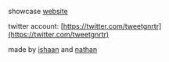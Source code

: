 showcase [website](http://tweeter.iparikh.co/)

twitter account: [https://twitter.com/tweetgnrtr](https://twitter.com/tweetgnrtr)

made by [ishaan](http://iparikh.co) and [nathan](https://github.com/nathandalal)
